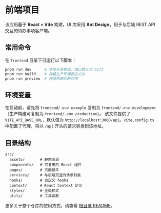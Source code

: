 # 前端项目

该应用基于 **React + Vite** 构建，UI 库采用 **Ant Design**，用于与后端 REST API 交互的待办事项客户端。

## 常用命令

在 `frontend` 目录下可运行以下脚本：

```bash
pnpm run dev      # 本地开发模式，端口默认为 5173
pnpm run build    # 构建生产环境静态文件
pnpm run preview  # 预览构建后的应用
```

## 环境变量

在启动前，请先将 `frontend/.env.example` 复制为 `frontend/.env.development`（生产构建可复制为 `frontend/.env.production`）。
该文件提供了 `VITE_API_BASE_URL`，默认值为 `http://localhost:3000/api`。`vite.config.ts` 中配置了代理，将以 `/api` 开头的请求转发到该地址。

## 目录结构

```text
src/
  assets/       # 静态资源
  components/   # 可复用的 React 组件
  pages/        # 页面组件
  services/     # 与后端交互的请求封装
  hooks/        # 自定义 hooks
  context/      # React Context 定义
  styles/       # 全局样式
  utils/        # 工具函数
```

更多关于整个仓库的使用方式，请查看 [根目录 README](../README.md)。
